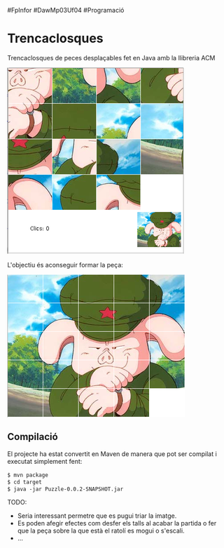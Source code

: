 #FpInfor #DawMp03Uf04 #Programació

Trencaclosques
==========================
Trencaclosques de peces desplaçables fet en Java amb la llibreria ACM

![Trencaclosques](puzzle2.png "screenshoot")

L'objectiu és aconseguir formar la peça:

![Trencaclosques](puzzle1.png "resolt")


Compilació
---------------
El projecte ha estat convertit en Maven de manera que pot ser compilat i executat
simplement fent:

    $ mvn package
    $ cd target
    $ java -jar Puzzle-0.0.2-SNAPSHOT.jar



TODO:
* Seria interessant permetre que es pugui triar la imatge.
* Es poden afegir efectes com desfer els talls al acabar la partida o fer que la peça sobre la que està el ratolí es mogui o s'escali.
* ...
